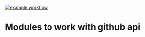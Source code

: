 [![example workflow](https://github.com/pipe4/github/actions/workflows/test.yml/badge.svg)](https://github.com/pipe4/github/actions/workflows/test.yml)

# Modules to work with github api
